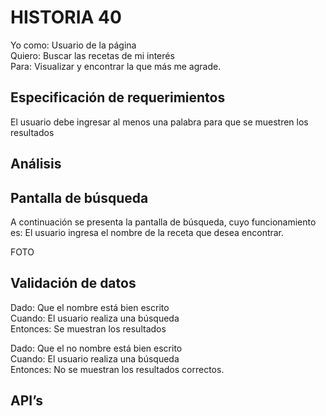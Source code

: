 # HISTORIA 40
Yo como: Usuario de la página<br>
Quiero: Buscar las recetas de mi interés<br>
Para: Visualizar y encontrar la que más me agrade.<br>

## Especificación de requerimientos
El usuario debe ingresar al menos una palabra para que se muestren los resultados <br>



## Análisis
## Pantalla de búsqueda
A continuación se presenta la pantalla de búsqueda, cuyo funcionamiento es:
El usuario ingresa el nombre de la receta que desea encontrar.<br>



FOTO

## Validación de datos
Dado: Que el nombre está bien escrito<br>
Cuando: El usuario realiza una búsqueda<br>
Entonces: Se muestran los resultados<br>

Dado: Que el no nombre está bien escrito<br>
Cuando: El usuario realiza una búsqueda<br>
Entonces: No se muestran los resultados correctos.<br>

## API’s
